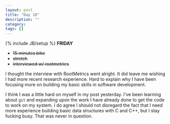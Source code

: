 ```yaml
---
layout: post
title: "Day 10"
description: ""
category:
tags: []
---
```

{% include JB/setup %}
**FRIDAY**  

- ~~15 minutes bike~~
- ~~stretch~~
- ~~interviewed w/ rootmetrics~~

I thought the interview with RootMetrics went alright. It did leave me wishing I had more recent research experience. Hard to explain why I have been focusing more on building my basic skills in software development.  

I think I was a little hard on myself in my post yesterday. I've been learning about `git` and expanding upon the work I have already done to get the code to work on my system. I do agree I should not disregard the fact that I need more experience building basic data structures with C and C++, but I stay fucking busy. That was never in question.
